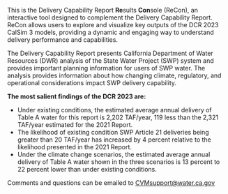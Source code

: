 This is the Delivery Capability Report **Re**sults **Con**sole (ReCon), an interactive tool designed to complement the Delivery Capability Report. ReCon allows users to explore and visualize key outputs of the DCR 2023 CalSim 3 models, providing a dynamic and engaging way to understand delivery performance and capabilities.

The Delivery Capability Report presents California Department of Water Resources (DWR) analysis of the State Water Project (SWP) system and provides important planning information for users of SWP water. The analysis provides information about how changing climate, regulatory, and operational considerations impact SWP delivery capability.

**The most salient findings of the DCR 2023 are:**  

* Under existing conditions, the estimated average annual delivery of Table A water for this report is 2,202 TAF/year, 119 less than the 2,321 TAF/year estimated for the 2021 Report.
* The likelihood of existing condition SWP Article 21 deliveries being greater than 20 TAF/year has increased by 4 percent relative to the likelihood presented in the 2021 Report.
* Under the climate change scenarios, the estimated average annual delivery of Table A water shown in the three scenarios is 13 percent to 22 percent lower than under existing conditions.

Comments and questions can be emailed to [CVMsupport@water.ca.gov](mailto:CVMsupport@water.ca.gov)
